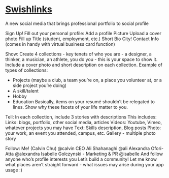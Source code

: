 # [Swishlinks](https://www.swishlinks.com/download/)
A new social media that brings professional portfolio to social profile



Sign Up!
Fill out your personal profile:
Add a profile Picture
Upload a cover photo
Fill up Title (student, employment, etc.)
Short Bio
City!
Contact Info (comes in handy with virtual business card function)

Show:
Create 4 collections - key tenets of who you are - a designer, a thinker, a musician, an athlete, you do you - this is your space to show it.
Include a cover photo and short description on each collection.
Example of types of collections:
- Projects (maybe a club, a team you’re on, a place you volunteer at, or a side project you’re doing)
- A skill/talent 
- Hobby
- Education 
Basically, items on your resumé shouldn’t be relegated to lines. Show why these facets of your life matter to you.

Tell:
In each collection, include 3 stories with descriptions This includes:
Links: blogs, portfolio, other social media, articles
Videos: Youtube, Vimeo, whatever projects you may have
Text: Skills description, Blog posts
Photo: your work, an event you attended, campus, etc.
Gallery - multiple photo story


Follow:
Me! (Calvin Chu) @calvin
CEO Ali Shahanaghi   @ali
Alexandra Ofori-Atta @alexandra
Isabelle Golczynski - Marketing & PR @isabelle
And follow anyone who’s profile interests you
Let’s build a community!
Let me know what places aren’t straight forward - what issues may arise during your app usage :)

